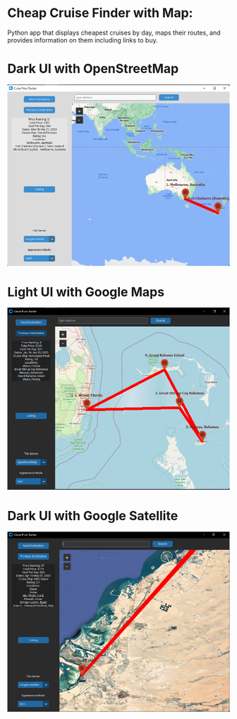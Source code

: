 # Cheap Cruise Finder with Map:
Python app that displays cheapest cruises by day, maps their routes, and provides information on them including links to buy.

# Dark UI with OpenStreetMap
![Screenshot1](Screenshot_1.png)

# Light UI with Google Maps
![Screenshot2](Screenshot_2.png)

# Dark UI with Google Satellite
![Screenshot3](Screenshot_3.png)
